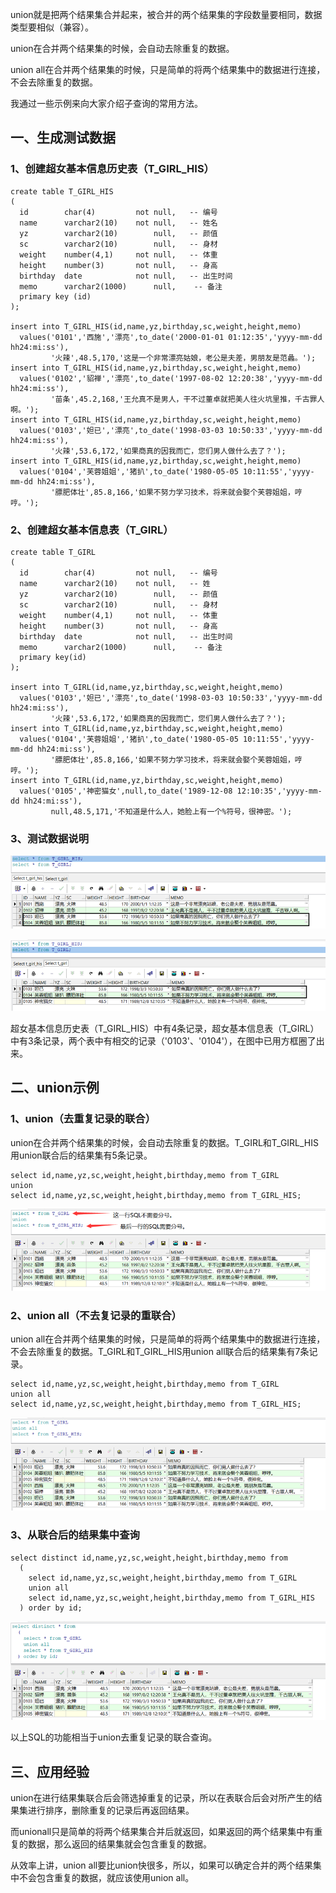 union就是把两个结果集合并起来，被合并的两个结果集的字段数量要相同，数据类型要相似（兼容）。

union在合并两个结果集的时候，会自动去除重复的数据。

 union all在合并两个结果集的时候，只是简单的将两个结果集中的数据进行连接，不会去除重复的数据。

我通过一些示例来向大家介绍子查询的常用方法。

## 一、生成测试数据

### 1、创建超女基本信息历史表（T_GIRL_HIS）

```mysql
create table T_GIRL_HIS
(
  id        char(4)         not null,   -- 编号
  name      varchar2(10)    not null,   -- 姓名
  yz        varchar2(10)        null,   -- 颜值
  sc        varchar2(10)        null,   -- 身材
  weight    number(4,1)     not null,   -- 体重
  height    number(3)       not null,   -- 身高
  birthday  date            not null,   -- 出生时间
  memo      varchar2(1000)      null,    -- 备注
  primary key (id)
);

insert into T_GIRL_HIS(id,name,yz,birthday,sc,weight,height,memo)
  values('0101','西施','漂亮',to_date('2000-01-01 01:12:35','yyyy-mm-dd hh24:mi:ss'),
         '火辣',48.5,170,'这是一个非常漂亮姑娘，老公是夫差，男朋友是范蠡。');
insert into T_GIRL_HIS(id,name,yz,birthday,sc,weight,height,memo)
  values('0102','貂禅','漂亮',to_date('1997-08-02 12:20:38','yyyy-mm-dd hh24:mi:ss'),
         '苗条',45.2,168,'王允真不是男人，干不过董卓就把美人往火坑里推，千古罪人啊。');
insert into T_GIRL_HIS(id,name,yz,birthday,sc,weight,height,memo)
  values('0103','妲已','漂亮',to_date('1998-03-03 10:50:33','yyyy-mm-dd hh24:mi:ss'),
         '火辣',53.6,172,'如果商真的因我而亡，您们男人做什么去了？');
insert into T_GIRL_HIS(id,name,yz,birthday,sc,weight,height,memo)
  values('0104','芙蓉姐姐','猪扒',to_date('1980-05-05 10:11:55','yyyy-mm-dd hh24:mi:ss'),
         '膘肥体壮',85.8,166,'如果不努力学习技术，将来就会娶个芙蓉姐姐，哼哼。');
```



### 2、创建超女基本信息表（T_GIRL）

```mysql
create table T_GIRL
(
  id        char(4)         not null,   -- 编号
  name      varchar2(10)    not null,   -- 姓
  yz        varchar2(10)        null,   -- 颜值
  sc        varchar2(10)        null,   -- 身材
  weight    number(4,1)     not null,   -- 体重
  height    number(3)       not null,   -- 身高
  birthday  date            not null,   -- 出生时间
  memo      varchar2(1000)      null,    -- 备注
  primary key(id)
);

insert into T_GIRL(id,name,yz,birthday,sc,weight,height,memo)
  values('0103','妲已','漂亮',to_date('1998-03-03 10:50:33','yyyy-mm-dd hh24:mi:ss'),
         '火辣',53.6,172,'如果商真的因我而亡，您们男人做什么去了？');
insert into T_GIRL(id,name,yz,birthday,sc,weight,height,memo)
  values('0104','芙蓉姐姐','猪扒',to_date('1980-05-05 10:11:55','yyyy-mm-dd hh24:mi:ss'),
         '膘肥体壮',85.8,166,'如果不努力学习技术，将来就会娶个芙蓉姐姐，哼哼。');
insert into T_GIRL(id,name,yz,birthday,sc,weight,height,memo)
  values('0105','神密猫女',null,to_date('1989-12-08 12:10:35','yyyy-mm-dd hh24:mi:ss'),
         null,48.5,171,'不知道是什么人，她脸上有一个%符号，很神密。');
```



### 3、测试数据说明

![](./image/26.1.png)

![](./image/26.2.png)

超女基本信息历史表（T_GIRL_HIS）中有4条记录，超女基本信息表（T_GIRL）中有3条记录，两个表中有相交的记录（'0103'、'0104'），在图中已用方框圈了出来。

## 二、union示例

### 1、union（去重复记录的联合）

union在合并两个结果集的时候，会自动去除重复的数据。T_GIRL和T_GIRL_HIS用union联合后的结果集有5条记录。

```mysql
select id,name,yz,sc,weight,height,birthday,memo from T_GIRL
union
select id,name,yz,sc,weight,height,birthday,memo from T_GIRL_HIS;
```

![](./image/26.3.png)

### 2、union all（不去复记录的重联合）

 union all在合并两个结果集的时候，只是简单的将两个结果集中的数据进行连接，不会去除重复的数据。T_GIRL和T_GIRL_HIS用union all联合后的结果集有7条记录。

```mysql
select id,name,yz,sc,weight,height,birthday,memo from T_GIRL
union all
select id,name,yz,sc,weight,height,birthday,memo from T_GIRL_HIS;
```

![](./image/26.4.png)

### 3、从联合后的结果集中查询

```mysql
select distinct id,name,yz,sc,weight,height,birthday,memo from 
  (
    select id,name,yz,sc,weight,height,birthday,memo from T_GIRL
    union all
    select id,name,yz,sc,weight,height,birthday,memo from T_GIRL_HIS
  ) order by id;
```

![](./image/26.5.png)

以上SQL的功能相当于union去重复记录的联合查询。

## 三、应用经验

union在进行结果集联合后会筛选掉重复的记录，所以在表联合后会对所产生的结果集进行排序，删除重复的记录后再返回结果。

而unionall只是简单的将两个结果集合并后就返回，如果返回的两个结果集中有重复的数据，那么返回的结果集就会包含重复的数据。

从效率上讲，union all要比union快很多，所以，如果可以确定合并的两个结果集中不会包含重复的数据，就应该使用union all。
